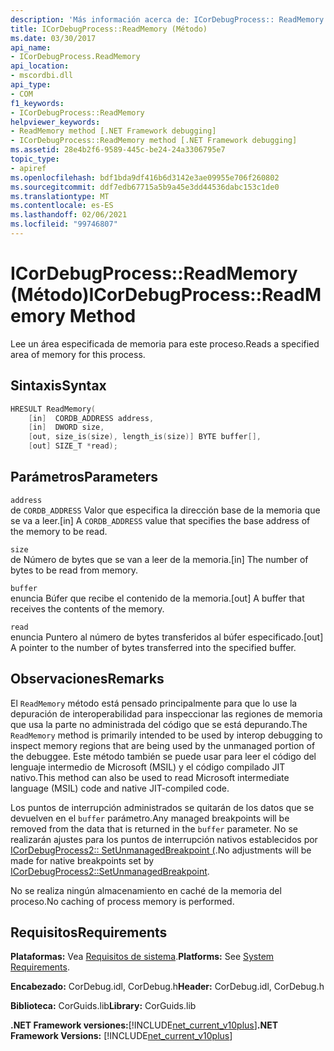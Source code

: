 ```yaml
---
description: 'Más información acerca de: ICorDebugProcess:: ReadMemory ((método)'
title: ICorDebugProcess::ReadMemory (Método)
ms.date: 03/30/2017
api_name:
- ICorDebugProcess.ReadMemory
api_location:
- mscordbi.dll
api_type:
- COM
f1_keywords:
- ICorDebugProcess::ReadMemory
helpviewer_keywords:
- ReadMemory method [.NET Framework debugging]
- ICorDebugProcess::ReadMemory method [.NET Framework debugging]
ms.assetid: 28e4b2f6-9589-445c-be24-24a3306795e7
topic_type:
- apiref
ms.openlocfilehash: bdf1bda9df416b6d3142e3ae09955e706f260802
ms.sourcegitcommit: ddf7edb67715a5b9a45e3dd44536dabc153c1de0
ms.translationtype: MT
ms.contentlocale: es-ES
ms.lasthandoff: 02/06/2021
ms.locfileid: "99746807"
---
```

# <a name="icordebugprocessreadmemory-method"></a><span data-ttu-id="76f6c-103">ICorDebugProcess::ReadMemory (Método)</span><span class="sxs-lookup"><span data-stu-id="76f6c-103">ICorDebugProcess::ReadMemory Method</span></span>

<span data-ttu-id="76f6c-104">Lee un área especificada de memoria para este proceso.</span><span class="sxs-lookup"><span data-stu-id="76f6c-104">Reads a specified area of memory for this process.</span></span>  
  
## <a name="syntax"></a><span data-ttu-id="76f6c-105">Sintaxis</span><span class="sxs-lookup"><span data-stu-id="76f6c-105">Syntax</span></span>  
  
```cpp  
HRESULT ReadMemory(  
    [in]  CORDB_ADDRESS address,
    [in]  DWORD size,  
    [out, size_is(size), length_is(size)] BYTE buffer[],  
    [out] SIZE_T *read);  
```  
  
## <a name="parameters"></a><span data-ttu-id="76f6c-106">Parámetros</span><span class="sxs-lookup"><span data-stu-id="76f6c-106">Parameters</span></span>  

 `address`  
 <span data-ttu-id="76f6c-107">de `CORDB_ADDRESS` Valor que especifica la dirección base de la memoria que se va a leer.</span><span class="sxs-lookup"><span data-stu-id="76f6c-107">[in] A `CORDB_ADDRESS` value that specifies the base address of the memory to be read.</span></span>  
  
 `size`  
 <span data-ttu-id="76f6c-108">de Número de bytes que se van a leer de la memoria.</span><span class="sxs-lookup"><span data-stu-id="76f6c-108">[in] The number of bytes to be read from memory.</span></span>  
  
 `buffer`  
 <span data-ttu-id="76f6c-109">enuncia Búfer que recibe el contenido de la memoria.</span><span class="sxs-lookup"><span data-stu-id="76f6c-109">[out] A buffer that receives the contents of the memory.</span></span>  
  
 `read`  
 <span data-ttu-id="76f6c-110">enuncia Puntero al número de bytes transferidos al búfer especificado.</span><span class="sxs-lookup"><span data-stu-id="76f6c-110">[out] A pointer to the number of bytes transferred into the specified buffer.</span></span>  
  
## <a name="remarks"></a><span data-ttu-id="76f6c-111">Observaciones</span><span class="sxs-lookup"><span data-stu-id="76f6c-111">Remarks</span></span>  

 <span data-ttu-id="76f6c-112">El `ReadMemory` método está pensado principalmente para que lo use la depuración de interoperabilidad para inspeccionar las regiones de memoria que usa la parte no administrada del código que se está depurando.</span><span class="sxs-lookup"><span data-stu-id="76f6c-112">The `ReadMemory` method is primarily intended to be used by interop debugging to inspect memory regions that are being used by the unmanaged portion of the debuggee.</span></span> <span data-ttu-id="76f6c-113">Este método también se puede usar para leer el código del lenguaje intermedio de Microsoft (MSIL) y el código compilado JIT nativo.</span><span class="sxs-lookup"><span data-stu-id="76f6c-113">This method can also be used to read Microsoft intermediate language (MSIL) code and native JIT-compiled code.</span></span>  
  
 <span data-ttu-id="76f6c-114">Los puntos de interrupción administrados se quitarán de los datos que se devuelven en el `buffer` parámetro.</span><span class="sxs-lookup"><span data-stu-id="76f6c-114">Any managed breakpoints will be removed from the data that is returned in the `buffer` parameter.</span></span> <span data-ttu-id="76f6c-115">No se realizarán ajustes para los puntos de interrupción nativos establecidos por [ICorDebugProcess2:: SetUnmanagedBreakpoint (](icordebugprocess2-setunmanagedbreakpoint-method.md).</span><span class="sxs-lookup"><span data-stu-id="76f6c-115">No adjustments will be made for native breakpoints set by [ICorDebugProcess2::SetUnmanagedBreakpoint](icordebugprocess2-setunmanagedbreakpoint-method.md).</span></span>  
  
 <span data-ttu-id="76f6c-116">No se realiza ningún almacenamiento en caché de la memoria del proceso.</span><span class="sxs-lookup"><span data-stu-id="76f6c-116">No caching of process memory is performed.</span></span>  
  
## <a name="requirements"></a><span data-ttu-id="76f6c-117">Requisitos</span><span class="sxs-lookup"><span data-stu-id="76f6c-117">Requirements</span></span>  

 <span data-ttu-id="76f6c-118">**Plataformas:** Vea [Requisitos de sistema](../../get-started/system-requirements.md).</span><span class="sxs-lookup"><span data-stu-id="76f6c-118">**Platforms:** See [System Requirements](../../get-started/system-requirements.md).</span></span>  
  
 <span data-ttu-id="76f6c-119">**Encabezado:** CorDebug.idl, CorDebug.h</span><span class="sxs-lookup"><span data-stu-id="76f6c-119">**Header:** CorDebug.idl, CorDebug.h</span></span>  
  
 <span data-ttu-id="76f6c-120">**Biblioteca:** CorGuids.lib</span><span class="sxs-lookup"><span data-stu-id="76f6c-120">**Library:** CorGuids.lib</span></span>  
  
 <span data-ttu-id="76f6c-121">**.NET Framework versiones:**[!INCLUDE[net_current_v10plus](../../../../includes/net-current-v10plus-md.md)]</span><span class="sxs-lookup"><span data-stu-id="76f6c-121">**.NET Framework Versions:** [!INCLUDE[net_current_v10plus](../../../../includes/net-current-v10plus-md.md)]</span></span>
